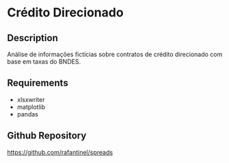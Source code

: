 # Crédito Direcionado

## Description

Análise de informações fictícias sobre contratos de crédito direcionado com base em taxas do BNDES.

## Requirements

- xlsxwriter
- matplotlib
- pandas

## Github Repository

https://github.com/rafantinel/spreads